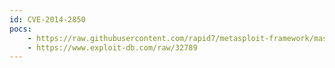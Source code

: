 ```yaml
---
id: CVE-2014-2850
pocs:
    - https://raw.githubusercontent.com/rapid7/metasploit-framework/master/modules/exploits/linux/http/sophos_wpa_iface_exec.rb
    - https://www.exploit-db.com/raw/32789
---
```

